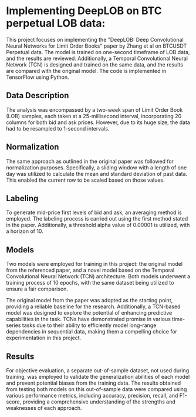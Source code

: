 # Implementing DeepLOB on BTC perpetual LOB data:
This project focuses on implementing the "DeepLOB: Deep Convolutional Neural Networks for Limit Order Books" paper by Zhang et al on BTCUSDT Perpetual data. The model is trained on one-second timeframe of LOB data, and the results are reviewed. Additionally, a Temporal Convolutional Neural Network (TCN) is designed and trained on the same data, and the results are compared with the original model. The code is implemented in TensorFlow using Python.

## Data Description
The analysis was encompassed by a two-week span of Limit Order Book (LOB) samples, each taken at a 25-millisecond interval, incorporating 20 columns for both bid and ask prices. However, due to its huge size, the data had to be resampled to 1-second intervals.
## Normalization
The same approach as outlined in the original paper was followed for normalization purposes. Specifically, a sliding window with a length of one day was utilized to calculate the mean and standard deviation of past data. This enabled the current row to be scaled based on those values.
## Labeling
To generate mid-price first levels of bid and ask, an averaging method is employed. The labeling process is carried out using the first method stated in the paper. Additionally, a threshold alpha value of 0.00001 is utilized, with a horizon of 10.
## Models
Two models were employed for training in this project: the original model from the referenced paper, and a novel model based on the Temporal Convolutional Neural Network (TCN) architecture. Both models underwent a training process of 10 epochs, with the same dataset being utilized to ensure a fair comparison.

The original model from the paper was adopted as the starting point, providing a reliable baseline for the research. Additionally, a TCN-based model was designed to explore the potential of enhancing predictive capabilities in the task. TCNs have demonstrated promise in various time-series tasks due to their ability to efficiently model long-range dependencies in sequential data, making them a compelling choice for experimentation in this project.

## Results


For objective evaluation, a separate out-of-sample dataset, not used during training, was employed to validate the generalization abilities of each model and prevent potential biases from the training data. The results obtained from testing both models on this out-of-sample data were compared using various performance metrics, including accuracy, precision, recall, and F1-score, providing a comprehensive understanding of the strengths and weaknesses of each approach.
